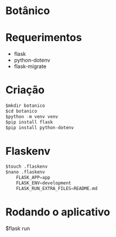 # Botânico

# Requerimentos
 - flask
 - python-dotenv
 - flask-migrate

# Criação
```python
$mkdir botanico
$cd botanico
$python -m venv venv
$pip install flask
$pip install python-dotenv
```

# Flaskenv
```python
$touch .flaskenv
$nano .flaskenv
    FLASK_APP=app
    FLASK_ENV=development
    FLASK_RUN_EXTRA_FILES=README.md
```

# Rodando o aplicativo
$flask run

